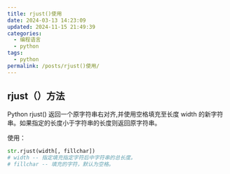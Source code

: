 ```yaml
---
title: rjust()使用
date: 2024-03-13 14:23:09
updated: 2024-11-15 21:49:39
categories:
  - 编程语言
  - python
tags:
  - python
permalink: /posts/rjust()使用/
---
```

## rjust（）方法

Python rjust() 返回一个原字符串右对齐,并使用空格填充至长度 width 的新字符串。如果指定的长度小于字符串的长度则返回原字符串。

使用：

```python
str.rjust(width[, fillchar]) 
# width -- 指定填充指定字符后中字符串的总长度。 
# fillchar -- 填充的字符，默认为空格。
```

